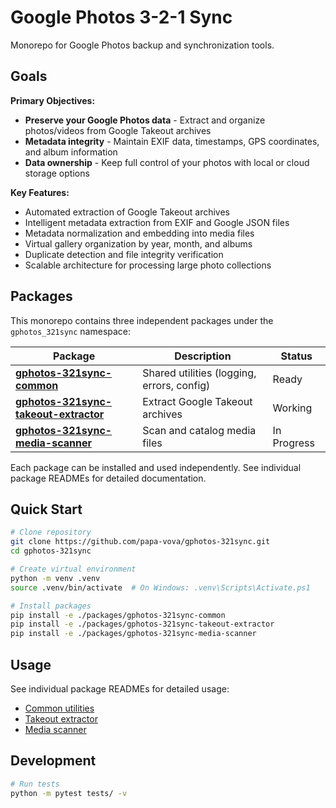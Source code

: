 # Google Photos 3-2-1 Sync

Monorepo for Google Photos backup and synchronization tools.

## Goals

**Primary Objectives:**

- **Preserve your Google Photos data** - Extract and organize photos/videos from Google Takeout archives
- **Metadata integrity** - Maintain EXIF data, timestamps, GPS coordinates, and album information
- **Data ownership** - Keep full control of your photos with local or cloud storage options

**Key Features:**

- Automated extraction of Google Takeout archives
- Intelligent metadata extraction from EXIF and Google JSON files
- Metadata normalization and embedding into media files
- Virtual gallery organization by year, month, and albums
- Duplicate detection and file integrity verification
- Scalable architecture for processing large photo collections

## Packages

This monorepo contains three independent packages under the `gphotos_321sync` namespace:

| Package | Description | Status |
|---------|-------------|--------|
| **[gphotos-321sync-common](packages/gphotos-321sync-common/)** | Shared utilities (logging, errors, config) | Ready |
| **[gphotos-321sync-takeout-extractor](packages/gphotos-321sync-takeout-extractor/)** | Extract Google Takeout archives | Working |
| **[gphotos-321sync-media-scanner](packages/gphotos-321sync-media-scanner/)** | Scan and catalog media files | In Progress |

Each package can be installed and used independently. See individual package READMEs for detailed documentation.

## Quick Start

```bash
# Clone repository
git clone https://github.com/papa-vova/gphotos-321sync.git
cd gphotos-321sync

# Create virtual environment
python -m venv .venv
source .venv/bin/activate  # On Windows: .venv\Scripts\Activate.ps1

# Install packages
pip install -e ./packages/gphotos-321sync-common
pip install -e ./packages/gphotos-321sync-takeout-extractor
pip install -e ./packages/gphotos-321sync-media-scanner
```

## Usage

See individual package READMEs for detailed usage:

- [Common utilities](packages/gphotos-321sync-common/README.md)
- [Takeout extractor](packages/gphotos-321sync-takeout-extractor/README.md)
- [Media scanner](packages/gphotos-321sync-media-scanner/README.md)

## Development

```bash
# Run tests
python -m pytest tests/ -v
```